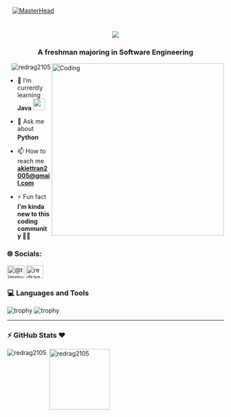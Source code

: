 <!-- [BANNER] !-->
&nbsp;&nbsp;&nbsp;[![MasterHead](https://i.imgur.com/vvelX5G.png)](https://akiettran2005.wixsite.com/redrag21) 

<h1 align="center">
	<img src="https://readme-typing-svg.demolab.com?font=Righteous&size=43&color=1EFEFF&center=true&vCenter=true&width=500&height=70&duration=4000&lines=Hi+There!+👋🏻;+I'm+ReDrag 🐲;" />
</h1>

<h3 align="center">A freshman majoring in Software Engineering </h3>

<!-- [GIF] !-->
<img align="right" alt="Coding" width="400" src="https://camo.githubusercontent.com/0eda36005abd9bf7e72584afc2f6ef1e808a357cb65a07fc2fe5036ba5268df7/68747470733a2f2f692e70696e696d672e636f6d2f6f726967696e616c732f65382f66342f35332f65386634353334363961336563393765636433353464663436356437333931332e676966" />

<!-- [VIEW COUNTER] !-->
<p align="right"> <img src="https://komarev.com/ghpvc/?username=redrag2105&label=Profile%20views&color=0e75b6&style=flat" alt="redrag2105" /> </p>

<!-- [INTRO] !-->
- 🌱 I’m currently learning **Java <img src="https://cdn3.emoji.gg/emojis/java.png" width="27px" height="27px">** 

- 💬 Ask me about **Python <img src="https://cdn3.emoji.gg/emojis/9985-python.png" width="17px" height="17px">**

- 📫 How to reach me **akiettran2005@gmail.com**

- ⚡ Fun fact **I'm kinda new to this coding community 👶🏻**

<!-- [SOCIAL MEDIA] !-->
### 🌐 Socials:
<p align="left">
	<a href="https://twitter.com/@timmytran_21" target="blank"><img align="center" src="https://raw.githubusercontent.com/rahuldkjain/github-profile-readme-generator/master/src/images/icons/Social/twitter.svg" alt="@timmytran_21" height="30" width="40" /></a>
	<a href="https://instagram.com/redrag_21" target="blank"><img align="center" src="https://raw.githubusercontent.com/rahuldkjain/github-profile-readme-generator/master/src/images/icons/Social/instagram.svg" alt="redrag_21" height="30" width="40" /></a>
</p>

<!-- [KNOWLEDGE] !-->
### 💻 Languages and Tools
![trophy](https://skillicons.dev/icons?i=java,py,c,html,arduino,react&perline=18)
![trophy](https://skillicons.dev/icons?i=idea,vscode,stackoverflow,git,github,neovim&perline=18)
<hr>

<!-- [GITHUB STATS] !-->
### :zap: GitHub Stats ❤️ 
<!--Top Langs !-->
<p><img align="left" src="https://github-readme-stats.vercel.app/api/top-langs?username=redrag2105&show_icons=true&locale=en&layout=compact&langs_count=6&border_radius=16.5&theme=vision-friendly-dark" alt="redrag2105" /></p>

<!-- Github Stats !-->
<p>&nbsp;<img height=141 align="center" src="https://github-readme-stats.vercel.app/api?username=redrag21&show_icons=true&custom_title=ReDrag's%20STATS&locale=en&hide=stars,prs&include_all_commits=true&border_radius=16.6&theme=vision-friendly-dark" alt="redrag2105" /></p>

<!-- Streak Stats 
<p><img src="https://streak-stats.demolab.com?user=redrag2105&theme=vision-friendly-dark&starting_year=2024&border_radius=16.5" alt="GitHub Streak" /></p> !-->
